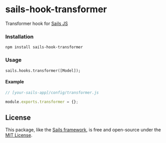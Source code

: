 # sails-hook-transformer

Transformer hook for [Sails JS](https://sailsjs.org)

### Installation

`npm install sails-hook-transformer`

### Usage

`sails.hooks.transformer([Model]);`

#### Example

```javascript
// [your-sails-app]/config/transformer.js

module.exports.transformer = {};
```

## License

This package, like the [Sails framework](http://sailsjs.com), is free and open-source under the [MIT License](#LICENSE).
